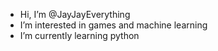 - Hi, I’m @JayJayEverything
- I’m interested in games and machine learning
- I’m currently learning python

<!---
IDEAS
- I’m looking to collaborate on ...
- How to reach me ...
--->

<!---
JayJayEverything/JayJayEverything is a ✨ special ✨ repository because its `README.md` (this file) appears on your GitHub profile.
You can click the Preview link to take a look at your changes.
--->

